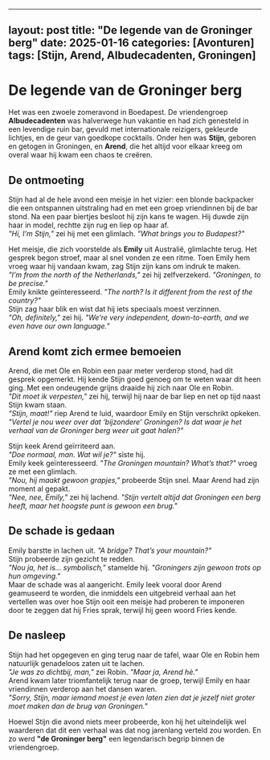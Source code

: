 
---
layout: post
title: "De legende van de Groninger berg"
date: 2025-01-16
categories: [Avonturen]
tags: [Stijn, Arend, Albudecadenten, Groningen]
---

# De legende van de Groninger berg

Het was een zwoele zomeravond in Boedapest. De vriendengroep **Albudecadenten** was halverwege hun vakantie en had zich genesteld in een levendige ruin bar, gevuld met internationale reizigers, gekleurde lichtjes, en de geur van goedkope cocktails. Onder hen was **Stijn**, geboren en getogen in Groningen, en **Arend**, die het altijd voor elkaar kreeg om overal waar hij kwam een chaos te creëren.

## De ontmoeting
Stijn had al de hele avond een meisje in het vizier: een blonde backpacker die een ontspannen uitstraling had en met een groep vriendinnen bij de bar stond. Na een paar biertjes besloot hij zijn kans te wagen. Hij duwde zijn haar in model, rechtte zijn rug en liep op haar af.  
*"Hi, I’m Stijn,"* zei hij met een glimlach. *"What brings you to Budapest?"*

Het meisje, die zich voorstelde als **Emily** uit Australië, glimlachte terug. Het gesprek begon stroef, maar al snel vonden ze een ritme. Toen Emily hem vroeg waar hij vandaan kwam, zag Stijn zijn kans om indruk te maken.  
*"I’m from the north of the Netherlands,"* zei hij zelfverzekerd. *"Groningen, to be precise."*  
Emily knikte geïnteresseerd. *"The north? Is it different from the rest of the country?"*  
Stijn zag haar blik en wist dat hij iets speciaals moest verzinnen.  
*"Oh, definitely,"* zei hij. *"We’re very independent, down-to-earth, and we even have our own language."*

## Arend komt zich ermee bemoeien
Arend, die met Ole en Robin een paar meter verderop stond, had dit gesprek opgemerkt. Hij kende Stijn goed genoeg om te weten waar dit heen ging. Met een ondeugende grijns draaide hij zich naar Ole en Robin.  
*"Dit moet ik verpesten,"* zei hij, terwijl hij naar de bar liep en net op tijd naast Stijn kwam staan.  
*"Stijn, maat!"* riep Arend te luid, waardoor Emily en Stijn verschrikt opkeken. *"Vertel je nou weer over dat ‘bijzondere’ Groningen? Is dat waar je het verhaal van de Groninger berg weer uit gaat halen?"*

Stijn keek Arend geïrriteerd aan.  
*"Doe normaal, man. Wat wil je?"* siste hij.  
Emily keek geïnteresseerd. *"The Groningen mountain? What’s that?"* vroeg ze met een glimlach.  
*"Nou, hij maakt gewoon grapjes,"* probeerde Stijn snel. Maar Arend had zijn moment al gepakt.  
*"Nee, nee, Emily,"* zei hij lachend. *"Stijn vertelt altijd dat Groningen een berg heeft, maar het hoogste punt is gewoon een brug."*

## De schade is gedaan
Emily barstte in lachen uit. *"A bridge? That’s your mountain?"*  
Stijn probeerde zijn gezicht te redden.  
*"Nou ja, het is… symbolisch,"* stamelde hij. *"Groningers zijn gewoon trots op hun omgeving."*  
Maar de schade was al aangericht. Emily leek vooral door Arend geamuseerd te worden, die inmiddels een uitgebreid verhaal aan het vertellen was over hoe Stijn ooit een meisje had proberen te imponeren door te zeggen dat hij Fries sprak, terwijl hij geen woord Fries kende.

## De nasleep
Stijn had het opgegeven en ging terug naar de tafel, waar Ole en Robin hem natuurlijk genadeloos zaten uit te lachen.  
*"Je was zo dichtbij, man,"* zei Robin. *"Maar ja, Arend hè."*  
Arend kwam later triomfantelijk terug naar de groep, terwijl Emily en haar vriendinnen verderop aan het dansen waren.  
*"Sorry, Stijn, maar iemand moest je even laten zien dat je jezelf niet groter moet maken dan de brug van Groningen."*

Hoewel Stijn die avond niets meer probeerde, kon hij het uiteindelijk wel waarderen dat dit een verhaal was dat nog jarenlang verteld zou worden. En zo werd **"de Groninger berg"** een legendarisch begrip binnen de vriendengroep.
